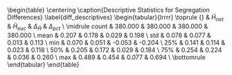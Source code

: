 \begin{table}
\centering
\caption{Descriptive Statistics for Segregation Differences}
\label{diff_descriptives}
\begin{tabular}{lrrrr}
\toprule
{} &  $\tilde{H}_{net}$ &  $\tilde{H}_{euc}$ &  $\Delta_{\tilde{H}}$ &  $\Delta_{pct}$ \\
\midrule
count &            380.000 &            380.000 &               380.000 &         380.000 \\
mean  &              0.207 &              0.178 &                 0.029 &           0.198 \\
std   &              0.078 &              0.077 &                 0.013 &           0.113 \\
min   &              0.070 &              0.051 &                -0.053 &          -0.204 \\
25\%  &              0.141 &              0.114 &                 0.023 &           0.118 \\
50\%  &              0.205 &              0.172 &                 0.029 &           0.184 \\
75\%  &              0.254 &              0.224 &                 0.036 &           0.260 \\
max   &              0.489 &              0.454 &                 0.077 &           0.694 \\
\bottomrule
\end{tabular}
\end{table}
